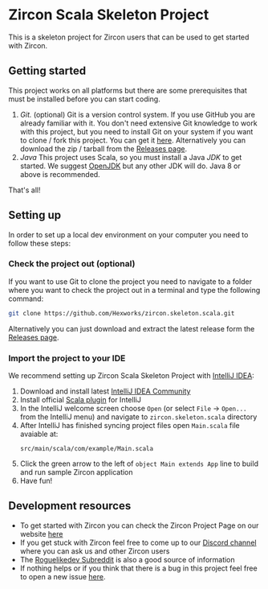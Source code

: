 # Zircon Scala Skeleton Project

This is a skeleton project for Zircon users that can be used to get started with Zircon.

## Getting started

This project works on all platforms but there are some prerequisites that must be installed
before you can start coding.

1. *Git.* (optional)
    Git is a version control system. If you use GitHub you are already familiar with it.
    You don't need extensive Git knowledge to work with this project, but you need to install Git
    on your system if you want to clone / fork this project. You can get it [here](https://git-scm.com/).
    Alternatively you can download the zip / tarball from the [Releases page](https://github.com/Hexworks/zircon.skeleton.scala/releases).
2. *Java*
    This project uses Scala, so you must install a Java *JDK* to get started. We suggest [OpenJDK](https://openjdk.java.net/install/)
    but any other JDK will do. Java 8 or above is recommended.

That's all!

## Setting up

In order to set up a local dev environment on your computer you need to follow these steps:

### Check the project out (optional)

If you want to use Git to clone the project you need to navigate to a folder where you want
to check the project out in a terminal and type the following command:
```bash
git clone https://github.com/Hexworks/zircon.skeleton.scala.git
```
Alternatively you can just download and extract the latest release form the [Releases page](https://github.com/Hexworks/zircon.skeleton.scala/releases).

### Import the project to your IDE

We recommend setting up Zircon Scala Skeleton Project with [IntelliJ IDEA](https://www.jetbrains.com/idea/):

1. Download and install latest [IntelliJ IDEA Community](https://www.jetbrains.com/idea/download/)
2. Install official [Scala plugin](https://plugins.jetbrains.com/plugin/1347-scala) for IntelliJ
3. In the IntelliJ welcome screen choose `Open` (or select `File` → `Open...` from the IntelliJ
   menu) and navigate to `zircon.skeleton.scala` directory
4. After IntelliJ has finished syncing project files open `Main.scala` file avaiable at:
   ```
   src/main/scala/com/example/Main.scala
   ```
5. Click the green arrow to the left of `object Main extends App` line to build and run sample
   Zircon application
6. Have fun!

## Development resources

- To get started with Zircon you can check the Zircon Project Page on our website [here](https://hexworks.org/projects/zircon/)
- If you get stuck with Zircon feel free to come up to our [Discord channel](https://discordapp.com/invite/vSNgvBh)
  where you can ask us and other Zircon users
- The [Roguelikedev Subreddit](https://www.reddit.com/r/roguelikedev/) is also a good source of
  information
- If nothing helps or if you think that there is a bug in this project feel free to open
  a new issue [here](https://github.com/Hexworks/zircon.skeleton.scala/issues/new).
